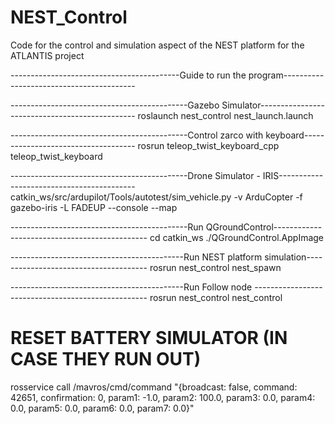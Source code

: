 # NEST_Control
Code for the control and simulation aspect of the NEST platform for the ATLANTIS project


------------------------------------------Guide to run the program-----------------------------------------

--------------------------------------------Gazebo Simulator-----------------------------------------------
roslaunch nest_control nest_launch.launch

--------------------------------------------Control zarco with keyboard------------------------------------
rosrun teleop_twist_keyboard_cpp teleop_twist_keyboard

--------------------------------------------Drone Simulator - IRIS------------------------------------------
catkin_ws/src/ardupilot/Tools/autotest/sim_vehicle.py -v ArduCopter -f gazebo-iris -L FADEUP --console --map

--------------------------------------------Run QGroundControl----------------------------------------------
cd catkin_ws
./QGroundControl.AppImage

-------------------------------------------Run NEST platform simulation--------------------------------------
rosrun nest_control nest_spawn

-------------------------------------------Run Follow node ---------------------------------------------------
rosrun nest_control nest_control

# RESET BATTERY SIMULATOR (IN CASE THEY RUN OUT)
rosservice call /mavros/cmd/command "{broadcast: false, command: 42651, confirmation: 0, param1: -1.0, param2: 100.0, param3: 0.0, param4: 0.0, param5: 0.0, param6: 0.0, param7: 0.0}"

